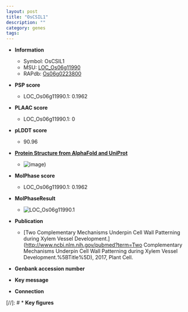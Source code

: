 ```yaml
---
layout: post
title: "OsCSIL1"
description: ""
category: genes
tags: 
---
```


* **Information**  
    + Symbol: OsCSIL1  
    + MSU: [LOC_Os06g11990](http://rice.plantbiology.msu.edu/cgi-bin/ORF_infopage.cgi?orf=LOC_Os06g11990)  
    + RAPdb: [Os06g0223800](http://rapdb.dna.affrc.go.jp/viewer/gbrowse_details/irgsp1?name=Os06g0223800)  

* **PSP score**  
    + LOC_Os06g11990.1: 0.1962 

* **PLAAC score**  
    + LOC_Os06g11990.1: 0 

* **pLDDT score**
    + 90.96

* **[Protein Structure from AlphaFold and UniProt](https://www.uniprot.org/uniprotkb/A0A0N7KLS7/entry#structure)**
    + ![image](https://ricepsp.github.io/images/A/AF-A0A0N7KLS7-F1.png))

* **MolPhase score**
    + LOC_Os06g11990.1: 0.1962

* **MolPhaseResult**
    + ![LOC_Os06g11990.1](https://ricepsp.github.io/pictures/LOC_Os06g/LOC_Os06g11990.1.png)

* **Publication**  
    + [Two Complementary Mechanisms Underpin Cell Wall Patterning during Xylem Vessel Development.](http://www.ncbi.nlm.nih.gov/pubmed?term=Two Complementary Mechanisms Underpin Cell Wall Patterning during Xylem Vessel Development.%5BTitle%5D), 2017, Plant Cell.

* **Genbank accession number**  

* **Key message**  

* **Connection**  

[//]: # * **Key figures**  


